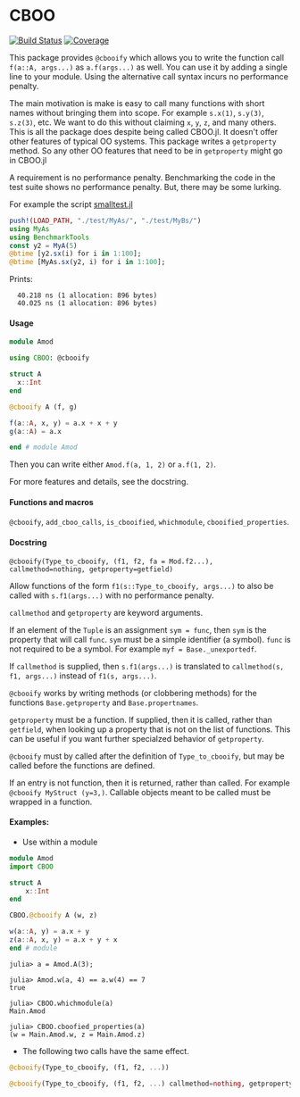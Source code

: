 # CBOO

[![Build Status](https://github.com/jlapeyre/CBOO.jl/actions/workflows/CI.yml/badge.svg?branch=main)](https://github.com/jlapeyre/CBOO.jl/actions/workflows/CI.yml?query=branch%3Amain)
[![Coverage](https://codecov.io/gh/jlapeyre/CBOO.jl/branch/main/graph/badge.svg)](https://codecov.io/gh/jlapeyre/CBOO.jl)

This package provides `@cbooify` which allows you to write the function call `f(a::A, args...)` as `a.f(args...)` as well.
You can use it by adding a single line to your module. Using the alternative call syntax incurs no performance
penalty.

The main motivation is make is easy to call many functions with short names without bringing
them into scope. For example `s.x(1)`, `s.y(3)`,  `s.z(3)`, etc. We want to do this without
claiming `x`, `y`, `z`, and many others. This is all the package does despite being called
CBOO.jl. It doesn't offer other features of typical OO systems. This package writes a `getproperty`
method. So any other OO features that need to be in `getproperty` might go in CBOO.jl

A requirement is no performance penalty. Benchmarking the code in the test suite shows
no performance penalty. But, there may be some lurking.

For example the script [smalltest.jl](./smalltest.jl)
```julia
push!(LOAD_PATH, "./test/MyAs/", "./test/MyBs/")
using MyAs
using BenchmarkTools
const y2 = MyA(5)
@btime [y2.sx(i) for i in 1:100];
@btime [MyAs.sx(y2, i) for i in 1:100];
```
Prints:
```
  40.218 ns (1 allocation: 896 bytes)
  40.025 ns (1 allocation: 896 bytes)
```

#### Usage

```julia
module Amod

using CBOO: @cbooify

struct A
  x::Int
end

@cbooify A (f, g)

f(a::A, x, y) = a.x + x + y
g(a::A) = a.x

end # module Amod
```

Then you can write either `Amod.f(a, 1, 2)` or `a.f(1, 2)`.

For more features and details, see the docstring.

#### Functions and macros
`@cbooify`, `add_cboo_calls`, `is_cbooified`, `whichmodule`, `cbooified_properties`.

#### Docstring

    @cbooify(Type_to_cbooify, (f1, f2, fa = Mod.f2...), callmethod=nothing, getproperty=getfield)

Allow functions of the form `f1(s::Type_to_cbooify, args...)` to also be called with `s.f1(args...)` with no performance penalty.

`callmethod` and `getproperty` are keyword arguments.

If an element of the `Tuple` is an assignment `sym = func`, then `sym` is the property
that will call `func`. `sym` must be a simple identifier (a symbol). `func` is not
required to be a symbol. For example `myf = Base._unexportedf`.

If `callmethod` is supplied, then `s.f1(args...)` is translated to `callmethod(s, f1,
args...)` instead of `f1(s, args...)`.

`@cbooify` works by writing methods (or clobbering methods) for the functions
`Base.getproperty` and `Base.propertnames`.

`getproperty` must be a function. If supplied, then it is called, rather than `getfield`, when looking up a
property that is not on the list of functions. This can be useful if you want further
specialzed behavior of `getproperty`.

`@cbooify` must by called after the definition of `Type_to_cbooify`, but may
be called before the functions are defined.

If an entry is not function, then it is returned, rather than called.  For example
`@cbooify MyStruct (y=3,)`. Callable objects meant to be called must be wrapped in a
function.

#### Examples:

* Use within a module

```julia
module Amod
import CBOO

struct A
    x::Int
end

CBOO.@cbooify A (w, z)

w(a::A, y) = a.x + y
z(a::A, x, y) = a.x + y + x
end # module
```
```julia-repl
julia> a = Amod.A(3);

julia> Amod.w(a, 4) == a.w(4) == 7
true

julia> CBOO.whichmodule(a)
Main.Amod

julia> CBOO.cboofied_properties(a)
(w = Main.Amod.w, z = Main.Amod.z)
```

* The following two calls have the same effect.

```julia
@cbooify(Type_to_cbooify, (f1, f2, ...))

@cbooify(Type_to_cbooify, (f1, f2, ...) callmethod=nothing, getproperty=getfield)
```

<!--  LocalWords:  CBOO args Benchmarking smalltest jl julia MyAs const MyA sx
 -->
<!--  LocalWords:  BenchmarkTools btime ns Amod cboo struct docstring
 -->
